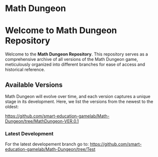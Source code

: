 # Math Dungeon

# Welcome to Math Dungeon Repository

Welcome to the **Math Dungeon Repository**. This repository serves as a comprehensive archive of all versions of the Math Dungeon game, meticulously organized into different branches for ease of access and historical reference.

## Available Versions

Math Dungeon will evolve over time, and each version captures a unique stage in its development. Here, we list the versions from the newest to the oldest:

https://github.com/smart-education-gamelab/Math-Dungeon/tree/MathDungeon-VER.0.1

### Latest Development

For the latest developement branch go to:
https://github.com/smart-education-gamelab/Math-Dungeon/tree/Test
